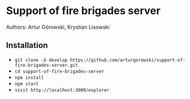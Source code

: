 # Support of fire brigades server
Authors: Artur Górowski, Krystian Lisowski


## Installation
* `git clone -b develop https://github.com/arturgorowski/support-of-fire-brigades-server.git`
* `cd support-of-fire-brigades-server`
* `npm install`
* `npm start`
* `visit http://localhost:3000/explorer`
